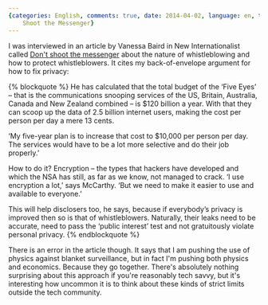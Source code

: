 ```yaml
---
{categories: English, comments: true, date: 2014-04-02, language: en, title: Don't
    Shoot the Messenger}
---
```


I was interviewed in an article by Vanessa Baird in New Internationalist 
called [Don't shoot the messenger][1] about the nature of whistleblowing and
how to protect whistleblowers. It cites my back-of-envelope argument for how
to fix privacy:

{% blockquote %}
He has calculated that the total budget of the ‘Five Eyes’ – that is the communications snooping services of the US, Britain, Australia, Canada and New Zealand combined – is $120 billion a year. With that they can scoop up the data of 2.5 billion internet users, making the cost per person per day a mere 13 cents.

‘My five-year plan is to increase that cost to $10,000 per person per day. The services would have to be a lot more selective and do their job properly.’

How to do it? Encryption – the types that hackers have developed and which the NSA has still, as far as we know, not managed to crack. ‘I use encryption a lot,’ says McCarthy. ‘But we need to make it easier to use and available to everyone.’

This will help disclosers too, he says, because if everybody’s privacy is improved then so is that of whistleblowers. Naturally, their leaks need to be accurate, need to pass the ‘public interest’ test and not gratuitously violate personal privacy.
{% endblockquote %}

There is an error in the article though. It says that I am pushing the use of
physics against blanket surveillance, but in fact I'm pushing both physics
and economics. Because they go together. There's absolutely nothing surprising
about this approach if you're reasonably tech savvy, but it's interesting how
uncommon it is to think about these kinds of strict limits outside the tech
community.

[1]: http://newint.org/features/2014/04/01/keynote-whistleblowers/
